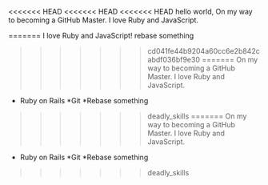 <<<<<<< HEAD
<<<<<<< HEAD
<<<<<<< HEAD
hello world, On my way to becoming a GitHub Master. I love Ruby and JavaScript.

=======
I love Ruby and JavaScript! rebase something
>>>>>>> cd041fe44b9204a60cc6e2b842cabdf036bf9e30
=======
On my way to becoming a GitHub Master. I love Ruby and JavaScript.

* Ruby on Rails
*Git
*Rebase something
>>>>>>> deadly_skills
=======
On my way to becoming a GitHub Master. I love Ruby and JavaScript.

* Ruby on Rails
*Git
*Rebase something
>>>>>>> deadly_skills
